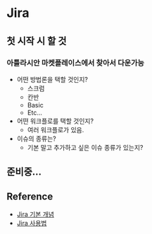 # Jira

## 첫 시작 시 할 것

### 아틀라시안 마켓플레이스에서 찾아서 다운가능

* 어떤 방법론을 택할 것인지?
   * 스크럼
   * 칸반
   * Basic
   * Etc...
* 어떤 워크플로를 택할 것인지?
   * 여러 워크플로가 있음.
* 이슈의 종류는?
   * 기본 말고 추가하고 싶은 이슈 종류가 있는지?


## 준비중...

## Reference

* [Jira 기본 개념](http://hellogohn.com/post_one160)
* [Jira 사용법](http://uxd.team.handstudio.net/post/64286399069/jira%EB%A5%BC-%ED%86%B5%ED%95%B4-%ED%94%84%EB%A1%9C%ED%8E%98%EC%85%94%EB%84%90%ED%95%98%EA%B2%8C-%ED%94%84%EB%A1%9C%EC%A0%9D%ED%8A%B8-%ED%98%91%EC%97%85%ED%95%98%EA%B8%B0)